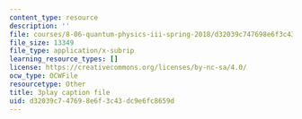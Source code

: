 ```yaml
---
content_type: resource
description: ''
file: courses/8-06-quantum-physics-iii-spring-2018/d32039c747698e6f3c43dc9e6fc8659d_FIef9sP-Yq8.srt
file_size: 13349
file_type: application/x-subrip
learning_resource_types: []
license: https://creativecommons.org/licenses/by-nc-sa/4.0/
ocw_type: OCWFile
resourcetype: Other
title: 3play caption file
uid: d32039c7-4769-8e6f-3c43-dc9e6fc8659d
---
```


